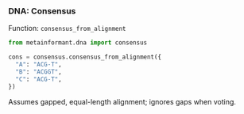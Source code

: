 ### DNA: Consensus

Function: `consensus_from_alignment`

```python
from metainformant.dna import consensus

cons = consensus.consensus_from_alignment({
  "A": "ACG-T",
  "B": "ACGGT",
  "C": "ACG-T",
})
```

Assumes gapped, equal-length alignment; ignores gaps when voting.
